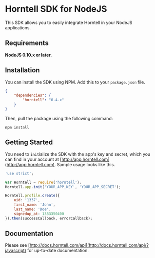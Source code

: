 Horntell SDK for NodeJS
=======================

This SDK allows you to easily integrate Horntell in your NodeJS applications.

## Requirements

**NodeJS 0.10.x or later.**

## Installation

You can install the SDK using NPM. Add this to your `package.json` file.

```json
{
	"dependencies": {
		"horntell": "0.4.x"
	}
}
```

Then, pull the package using the following command:

```
npm install
```

## Getting Started

You need to `init`ialize the SDK with the app's key and secret, which you can find in your account at [http://app.horntell.com](http://app.horntell.com). Sample usage looks like this.

```js
'use strict';

var Horntell = require('horntell');
Horntell.app.init('YOUR_APP_KEY', 'YOUR_APP_SECRET');

Horntell.profile.create({
	uid: '1337',
	first_name: 'John',
	last_name: 'Doe',
	signedup_at: 1383350400
}).then(successCallback, errorCallback);
```

## Documentation

Please see [http://docs.horntell.com/api](http://docs.horntell.com/api/?javascript) for up-to-date documentation.
